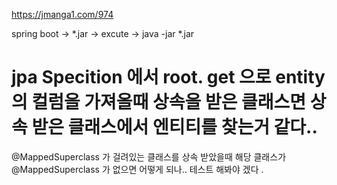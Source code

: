 https://jmanga1.com/974

spring boot -> *.jar -> excute -> java -jar *.jar


# jpa Specition 에서 root. get 으로 entity 의 컬럼을 가져올때 상속을 받은 클래스면 상속 받은 클래스에서 엔티티를 찾는거 같다..
@MappedSuperclass 가 걸려있는 클래스를 상속 받았을때 해당 클래스가 @MappedSuperclass 가 없으면 어떻게 되나.. 테스트 해봐야 겠다 .